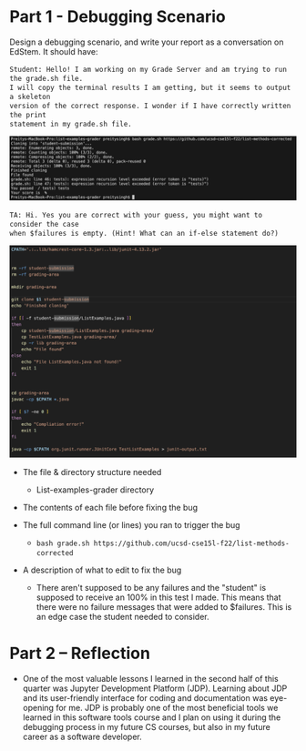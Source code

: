 # Part 1 - Debugging Scenario
Design a debugging scenario, and write your report as a conversation on EdStem. It should have:

```
Student: Hello! I am working on my Grade Server and am trying to run the grade.sh file.
I will copy the terminal results I am getting, but it seems to output a skeleton
version of the correct response. I wonder if I have correctly written the print
statement in my grade.sh file.
```
![Image](help.png)

```
TA: Hi. Yes you are correct with your guess, you might want to consider the case
when $failures is empty. (Hint! What can an if-else statement do?)
```

![Image](edits.png)

* The file & directory structure needed
  * List-examples-grader directory

* The contents of each file before fixing the bug


* The full command line (or lines) you ran to trigger the bug
  * `bash grade.sh https://github.com/ucsd-cse15l-f22/list-methods-corrected`

* A description of what to edit to fix the bug
  * There aren't supposed to be any failures and the "student" is supposed to
  receive an 100% in this test I made. This means that there were no failure
  messages that were added to $failures. This is an edge case the student needed to consider.

# Part 2 – Reflection

* One of the most valuable lessons I learned in the second half of this quarter was Jupyter Development Platform (JDP). Learning about JDP and its user-friendly interface for coding and documentation was eye-opening for me. JDP is probably one of the most beneficial tools we learned in this software tools course and I plan on using it during the debugging process in my future CS courses, but also in my future career as a software developer.

